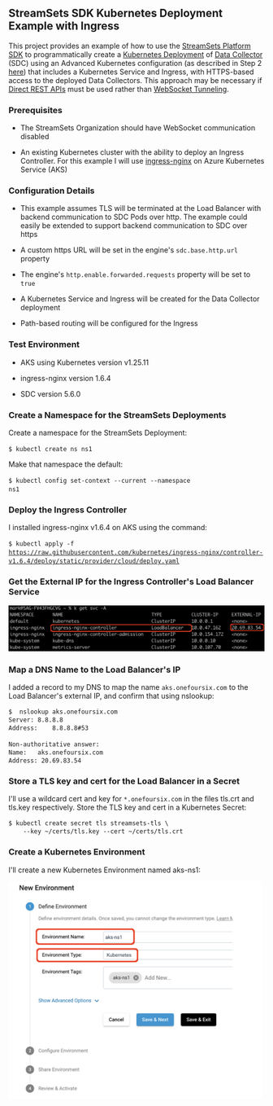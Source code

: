 ## StreamSets SDK Kubernetes Deployment Example with Ingress

This project provides an example of how to use the [StreamSets Platform SDK](https://docs.streamsets.com/platform-sdk/latest/index.html) to programmatically create a [Kubernetes Deployment](https://docs.streamsets.com/portal/platform-controlhub/controlhub/UserGuide/Deployments/Kubernetes.html#concept_ec3_cqg_hvb) of [Data Collector](https://streamsets.com/products/data-collector-engine/) (SDC) using an Advanced Kubernetes configuration (as described in Step 2 [here](https://docs.streamsets.com/portal/platform-controlhub/controlhub/UserGuide/Deployments/Kubernetes.html#task_xvp_g1n_jvb)) that includes a Kubernetes Service and Ingress, with HTTPS-based access to the deployed Data Collectors.  This approach may be necessary if [Direct REST APIs](https://docs.streamsets.com/portal/platform-controlhub/controlhub/UserGuide/Engines/Communication.html#concept_dt2_hq3_34b) must be used rather than [WebSocket Tunneling](https://docs.streamsets.com/portal/platform-controlhub/controlhub/UserGuide/Engines/Communication.html#concept_hbg_fq3_34b).

### Prerequisites

- The StreamSets Organization should have WebSocket communication disabled

- An existing Kubernetes cluster with the ability to deploy an Ingress Controller. For this example I will use [ingress-nginx](https://kubernetes.github.io/ingress-nginx/deploy/) on Azure Kubernetes Service (AKS)

### Configuration Details

- This example assumes TLS will be terminated at the Load Balancer with backend communication to SDC Pods over http.  The example could easily be extended to support backend communication to SDC over https

- A custom https URL will be set in the engine's <code>sdc.base.http.url</code> property

- The engine's <code>http.enable.forwarded.requests</code> property will be set to <code>true</code>

- A Kubernetes Service and Ingress will be created for the Data Collector deployment

- Path-based routing will be configured for the Ingress

### Test Environment

- AKS using Kubernetes version v1.25.11 

- ingress-nginx version 1.6.4

- SDC version 5.6.0

### Create a Namespace for the StreamSets Deployments

Create a namespace for the StreamSets Deployment:

<code>$ kubectl create ns ns1</code>

Make that namespace the default:

<code>$ kubectl config set-context --current --namespace ns1</code>

### Deploy the Ingress Controller

I installed ingress-nginx v1.6.4 on AKS using the command:

<code>$ kubectl apply -f https://raw.githubusercontent.com/kubernetes/ingress-nginx/controller-v1.6.4/deploy/static/provider/cloud/deploy.yaml</code>

### Get the External IP for the Ingress Controller's Load Balancer Service

<img src="images/external-ip.png" alt="external-ip" width="700"/>

### Map a DNS Name to the Load Balancer's IP
I added a record to my DNS to map the name <code>aks.onefoursix.com</code> to the Load Balancer's external IP, and confirm that using nslookup:

	$  nslookup aks.onefoursix.com
	Server:	8.8.8.8
	Address:	8.8.8.8#53

	Non-authoritative answer:
	Name:	aks.onefoursix.com
	Address: 20.69.83.54

### Store a TLS key and cert for the Load Balancer in a Secret
I'll use a wildcard cert and key for <code>*.onefoursix.com</code> in the files tls.crt and tls.key respectively. Store the TLS key and cert in a Kubernetes Secret:

	$ kubectl create secret tls streamsets-tls \
    	--key ~/certs/tls.key --cert ~/certs/tls.crt


### Create a Kubernetes Environment

I'll create a new Kubernetes Environment named aks-ns1:

<img src="images/env-1.png" alt="env-1" width="500"/>

